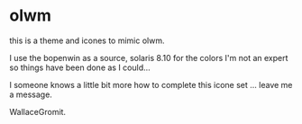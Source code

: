 # olwm

this is a theme and icones to mimic olwm.

I use the bopenwin as a source, solaris 8.10 for the colors
I'm not an expert so things have been done as I could...

I someone knows a little bit more how to complete this icone set ... leave me a message.

WallaceGromit.

